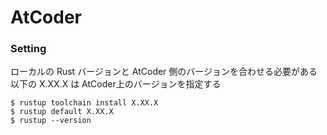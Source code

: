 # AtCoder

### Setting

ローカルの Rust バージョンと AtCoder 側のバージョンを合わせる必要がある
以下の X.XX.X は AtCoder上のバージョンを指定する

```
$ rustup toolchain install X.XX.X
$ rustup default X.XX.X
$ rustup --version
```